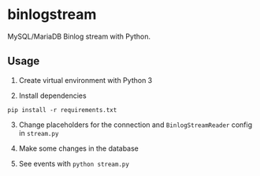 # binlogstream

MySQL/MariaDB Binlog stream with Python.

## Usage

1. Create virtual environment with Python 3

2. Install dependencies

```
pip install -r requirements.txt
```

3. Change placeholders for the connection and `BinlogStreamReader` config in `stream.py`

4. Make some changes in the database

5. See events with `python stream.py`

